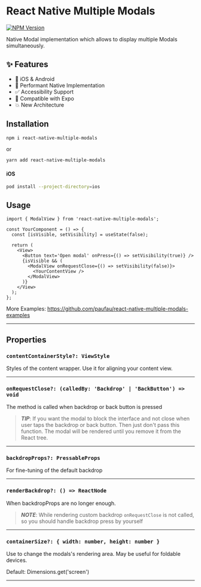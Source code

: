 # React Native Multiple Modals

[![NPM Version](https://img.shields.io/npm/v/react-native-multiple-modals)](https://www.npmjs.com/package/react-native-multiple-modals)

Native Modal implementation which allows to display multiple Modals simultaneously.

## ✨ Features

- 📱 iOS & Android
- 🚀 Performant Native Implementation
- ✅ Accessibility Support
- 💯 Compatible with Expo
- 💥 New Architecture

## Installation

```bash
npm i react-native-multiple-modals
```

or

```bash
yarn add react-native-multiple-modals
```

#### iOS

```bash
pod install --project-directory=ios
```

## Usage

```tsx
import { ModalView } from 'react-native-multiple-modals';

const YourComponent = () => {
  const [isVisible, setVisibility] = useState(false);

  return (
    <View>
      <Button text='Open modal' onPress={() => setVisibility(true)} />
      {isVisible && (
        <ModalView onRequestClose={() => setVisibility(false)}>
          <YourContentView />
        </ModalView>
      )}
    </View>
  );
};
```

More Examples: https://github.com/paufau/react-native-multiple-modals-examples

---

## Properties

### `contentContainerStyle?: ViewStyle`

Styles of the content wrapper. Use it for aligning your content view.

---

### `onRequestClose?: (calledBy: 'Backdrop' | 'BackButton') => void`

The method is called when backdrop or back button is pressed

> _**TIP**_: If you want the modal to block the interface and not close when user taps the backdrop or back button. Then just don't pass this function. The modal will be rendered until you remove it from the React tree.

---

### `backdropProps?: PressableProps`

For fine-tuning of the default backdrop

---

### `renderBackdrop?: () => ReactNode`

When backdropProps are no longer enough.

> _**NOTE**_: While rendering custom backdrop `onRequestClose` is not called, so you should handle backdrop press by yourself

---

### `containerSize?: { width: number, height: number }`

Use to change the modals's rendering area. May be useful for foldable devices.

Default: Dimensions.get('screen')

---
